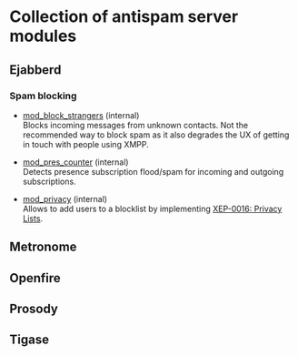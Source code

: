 # Collection of antispam server modules

## Ejabberd

### Spam blocking

* [mod_block_strangers](https://docs.ejabberd.im/admin/configuration/modules/#mod-block-strangers) (internal)    
Blocks incoming messages from unknown contacts. Not the recommended way to block spam as it also degrades the 
UX of getting in touch with people using XMPP.

* [mod_pres_counter](https://docs.ejabberd.im/admin/configuration/modules/#mod-pres-counter) (internal)   
Detects presence subscription flood/spam for incoming and outgoing subscriptions.

* [mod_privacy](https://docs.ejabberd.im/admin/configuration/modules/#mod-privacy) (internal)        
Allows to add users to a blocklist by implementing [XEP-0016: Privacy Lists](https://xmpp.org/extensions/xep-0016.html).

## Metronome

## Openfire

## Prosody

## Tigase

